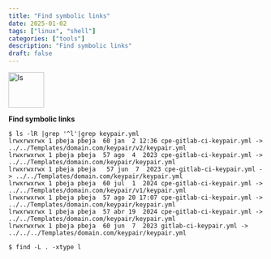 ```yaml
---
title: "Find symbolic links"
date: 2025-01-02
tags: ["linux", "shell"]
categories: ["tools"]
description: "Find symbolic links"
draft: false
---
```


<img src="https://upload.wikimedia.org/wikipedia/commons/thumb/4/4b/Bash_Logo_Colored.svg/2048px-Bash_Logo_Colored.svg.png" alt="ls" width="70px" height="70px">

**Find symbolic links**

```shell
$ ls -lR |grep '^l'|grep keypair.yml
lrwxrwxrwx 1 pbeja pbeja  60 jan  2 12:36 cpe-gitlab-ci-keypair.yml -> ../../Templates/domain.com/keypair/v2/keypair.yml
lrwxrwxrwx 1 pbeja pbeja  57 ago  4  2023 cpe-gitlab-ci-keypair.yml -> ../../Templates/domain.com/keypair/keypair.yml
lrwxrwxrwx 1 pbeja pbeja   57 jun  7  2023 cpe-gitlab-ci-keypair.yml -> ../../Templates/domain.com/keypair/keypair.yml
lrwxrwxrwx 1 pbeja pbeja  60 jul  1  2024 cpe-gitlab-ci-keypair.yml -> ../../Templates/domain.com/keypair/v1/keypair.yml
lrwxrwxrwx 1 pbeja pbeja  57 ago 20 17:07 cpe-gitlab-ci-keypair.yml -> ../../Templates/domain.com/keypair/keypair.yml
lrwxrwxrwx 1 pbeja pbeja  57 abr 19  2024 cpe-gitlab-ci-keypair.yml -> ../../Templates/domain.com/keypair/keypair.yml
lrwxrwxrwx 1 pbeja pbeja  60 jun  7  2023 gitlab-ci-keypair.yml -> ../../../Templates/domain.com/keypair/keypair.yml

$ find -L . -xtype l
```
